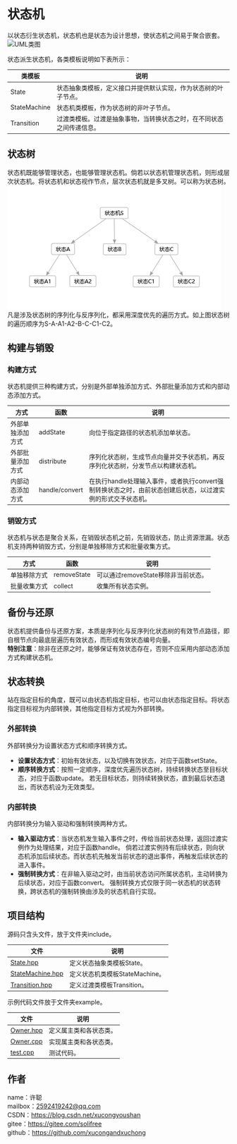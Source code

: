 ﻿# 状态机
以状态衍生状态机，状态机也是状态为设计思想，使状态机之间易于聚合嵌套。  
![UML类图](image/UML.png)

状态派生状态机，各类模板说明如下表所示：

类模板|说明
-|-
State|状态抽象类模板，定义接口并提供默认实现，作为状态树的叶子节点。
StateMachine|状态机类模板，作为状态树的非叶子节点。
Transition|过渡类模板。过渡是抽象事物，当转换状态之时，在不同状态之间传递信息。

## 状态树
状态机既能够管理状态，也能够管理状态机。倘若以状态机管理状态机，则形成层次状态机。将状态机和状态视作节点，层次状态机就是多叉树。可以称为状态树。  
![多叉状态树](image/Polystate%20Tree.png)  
凡是涉及状态树的序列化与反序列化，都采用深度优先的遍历方式。如上图状态树的遍历顺序为S-A-A1-A2-B-C-C1-C2。

## 构建与销毁
### 构建方式
状态机提供三种构建方式，分别是外部单独添加方式、外部批量添加方式和内部动态添加方式。

方式|函数|说明
-|-|-
外部单独添加方式|addState|向位于指定路径的状态机添加单状态。
外部批量添加方式|distribute|序列化状态树，生成节点向量并交予状态机，再反序列化状态树，分发节点以构建状态机。
内部动态添加方式|handle/convert|在执行handle处理输入事件，或者执行convert强制转换状态之时，由前状态创建后状态，以过渡实例的形式交予状态机。

### 销毁方式
状态机与状态是聚合关系，在销毁状态机之前，先销毁状态，防止资源泄漏。状态机支持两种销毁方式，分别是单独移除方式和批量收集方式。

方式|函数|说明
-|-|-
单独移除方式|removeState|可以通过removeState移除非当前状态。
批量收集方式|collect|收集所有状态实例。

## 备份与还原
状态机提供备份与还原方案，本质是序列化与反序列化状态树的有效节点路径，即自根节点向最底层遍历有效状态，而形成有效状态编号向量。  
**特别注意**：除非在还原之时，能够保证有效状态存在，否则不应采用内部动态添加方式构建状态机。

## 状态转换
站在指定目标的角度，既可以由状态机指定目标，也可以由状态指定目标。将状态指定目标视为内部转换，其他指定目标方式视为外部转换。

### 外部转换
外部转换分为设置状态方式和顺序转换方式。
* **设置状态方式**：初始有效状态，以及切换有效状态，对应于函数setState。
* **顺序转换方式**：按照一定顺序，深度优先遍历状态树，持续转换状态至目标状态，对应于函数update。
  若无目标状态，则持续转换状态，直到最后状态退出，而状态机设为无效类型。

### 内部转换
内部转换分为输入驱动和强制转换两种方式。
* **输入驱动方式**：当状态机发生输入事件之时，传给当前状态处理，返回过渡实例作为处理结果，对应于函数handle。
  倘若过渡实例持有后续状态，则向状态机添加后续状态。而状态机先触发当前状态的退出事件，再触发后续状态的进入事件。
* **强制转换方式**：在非输入驱动之时，由当前状态访问所属状态机，主动转换为后续状态，对应于函数convert。
  强制转换方式仅限于同一状态机的状态转换，跨状态机的强制转换由涉及的状态机自行实现。

## 项目结构
源码只含头文件，放于文件夹include。

文件|说明
-|-
[State.hpp](include/State.hpp)|定义状态抽象类模板State。
[StateMachine.hpp](include/StateMachine.hpp)|定义状态机类模板StateMachine。
[Transition.hpp](include/Transition.hpp)|定义过渡类模板Transition。

示例代码文件放于文件夹example。

文件|说明
-|-
[Owner.hpp](example/Owner.hpp)|定义属主类和各状态类。
[Owner.cpp](example/Owner.cpp)|实现属主类和各状态类。
[test.cpp](example/test.cpp)|测试代码。

## 作者
name：许聪  
mailbox：2592419242@qq.com  
CSDN：https://blog.csdn.net/xucongyoushan  
gitee：https://gitee.com/solifree  
github：https://github.com/xucongandxuchong

